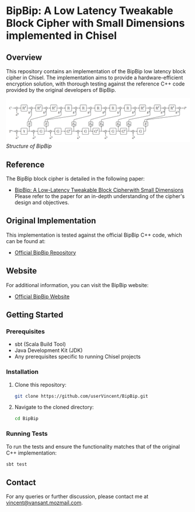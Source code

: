 
# BipBip: A Low Latency Tweakable Block Cipher with Small Dimensions implemented in Chisel

## Overview
This repository contains an implementation of the BipBip low latency block cipher in Chisel. The implementation aims to provide a hardware-efficient encryption solution, with thorough testing against the reference C++ code provided by the original developers of BipBip.

![BipBip Structure](images/BipBipStructure.png)
*Structure of BipBip*


## Reference
The BipBip block cipher is detailed in the following paper:
- [BipBip: A Low-Latency Tweakable Block Cipherwith Small Dimensions](https://doi.org/10.46586/tches.v2023.i1.326-368)
Please refer to the paper for an in-depth understanding of the cipher's design and objectives.

## Original Implementation
This implementation is tested against the official BipBip C++ code, which can be found at:
- [Official BipBip Repository](https://gitlab.science.ru.nl/shahramr/bipbip_tweakable_block_cipher)

## Website
For additional information, you can visit the BipBip website:
- [Official BipBip Website](https://cs.ru.nl/~joan/bipbip.html)

## Getting Started

### Prerequisites
- sbt (Scala Build Tool)
- Java Development Kit (JDK)
- Any prerequisites specific to running Chisel projects

### Installation
1. Clone this repository:
   ```bash
   git clone https://github.com/userVincent/BipBip.git
   ```
2. Navigate to the cloned directory:
   ```bash
   cd BipBip
   ```

### Running Tests
To run the tests and ensure the functionality matches that of the original C++ implementation:
```bash
sbt test
```

## Contact
For any queries or further discussion, please contact me at vincent@vansant.mozmail.com.
